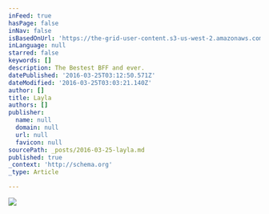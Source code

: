 ```yaml
---
inFeed: true
hasPage: false
inNav: false
isBasedOnUrl: 'https://the-grid-user-content.s3-us-west-2.amazonaws.com/a07fb9a7-2232-49cf-8a21-b24c5e482293.png'
inLanguage: null
starred: false
keywords: []
description: The Bestest BFF and ever.
datePublished: '2016-03-25T03:12:50.571Z'
dateModified: '2016-03-25T03:03:21.140Z'
author: []
title: Layla
authors: []
publisher:
  name: null
  domain: null
  url: null
  favicon: null
sourcePath: _posts/2016-03-25-layla.md
published: true
_context: 'http://schema.org'
_type: Article

---
```

![](https://the-grid-user-content.s3-us-west-2.amazonaws.com/a07fb9a7-2232-49cf-8a21-b24c5e482293.png)